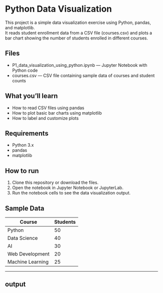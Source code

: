 # Python Data Visualization

This project is a simple data visualization exercise using Python, pandas, and matplotlib.  
It reads student enrollment data from a CSV file (courses.csv) and plots a bar chart showing the number of students enrolled in different courses.

## Files

- P1_data_visualization_using_python.ipynb — Jupyter Notebook with Python code
- courses.csv — CSV file containing sample data of courses and student counts

## What you’ll learn

- How to read CSV files using pandas
- How to plot basic bar charts using matplotlib
- How to label and customize plots

## Requirements

- Python 3.x
- pandas
- matplotlib

## How to run

1. Clone this repository or download the files.
2. Open the notebook in Jupyter Notebook or JupyterLab.
3. Run the notebook cells to see the data visualization output.

## Sample Data

| Course           | Students |
|------------------|----------|
| Python           | 50       |
| Data Science     | 40       |
| AI               | 30       |
| Web Development  | 20       |
| Machine Learning | 25       |

---
## output
